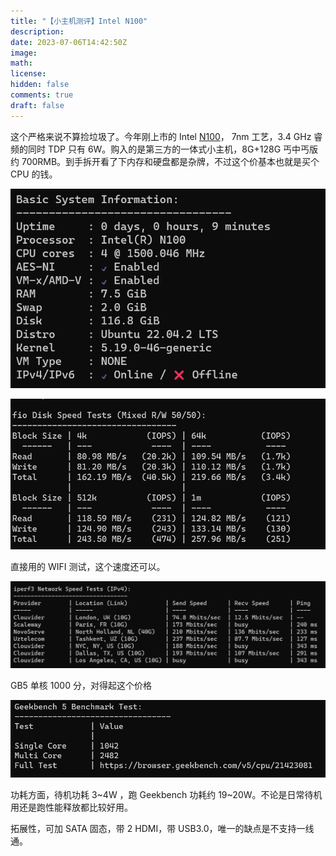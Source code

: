 ```yaml
---
title: "【小主机测评】Intel N100"
description: 
date: 2023-07-06T14:42:50Z
image: 
math: 
license: 
hidden: false
comments: true
draft: false
---
```


这个严格来说不算捡垃圾了。今年刚上市的 Intel [N100](https://www.intel.cn/content/www/cn/zh/products/sku/231803/intel-processor-n100-6m-cache-up-to-3-40-ghz/specifications.html)， 7nm 工艺，3.4 GHz 睿频的同时 TDP 只有 6W。购入的是第三方的一体式小主机，8G+128G 丐中丐版约 700RMB。到手拆开看了下内存和硬盘都是杂牌，不过这个价基本也就是买个 CPU 的钱。

![Alt text](image.png)

![Alt text](image-1.png)

直接用的 WIFI 测试，这个速度还可以。

![Alt text](image-2.png)

GB5 单核 1000 分，对得起这个价格

![Alt text](image-3.png)

功耗方面，待机功耗 3~4W ，跑 Geekbench 功耗约 19~20W。不论是日常待机用还是跑性能释放都比较好用。

拓展性，可加 SATA 固态，带 2 HDMI，带 USB3.0，唯一的缺点是不支持一线通。